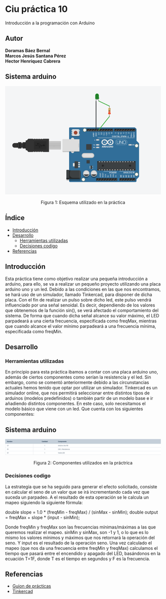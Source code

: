 # Ciu práctica 10
Introducción a la programación con Arduino

## Autor 
**Doramas Báez Bernal** <br/>
**Marcos Jesús Santana Pérez** <br/>
**Hector Henriquez Cabrera** <br/>

## Sistema arduino
<div align="center">
  <img src="/arduino_uno.png" alt="arduino uno ">
  <p align="center">
    Figura 1: Esquema utilizado en la práctica
  </p>
</div>

## Índice
* [Introducción](#introducción)
* [Desarrollo](#desarrollo)
    * [Herramientas utilizadas](#Herramientasutilizadas)
    * [Decisiones codigo](#Decisionescodigo)
* [Referencias](#referencias)

## Introducción
Esta práctica tiene como objetivo realizar una pequeña introducción a arduino, para ello,  se va a realizar un pequeño proyecto utilizando una placa arduino uno y un led. Debido a las condiciones en las que nos encontramos, se hará uso de un simulador, llamado Tinkercad, para disponer de dicha placa. Con el fin de realizar un pulso sobre dicho led, este pulso vendrá influenciado por una señal senoidal. Es decir, dependiendo de los valores que obtenemos de la función sin(), se verá afectado el comportamiento del sistema. De forma que cuando dicha señal alcance su valor máximo, el LED parpadeará a una cierta frecuencia, especificada como freqMax, mientras que cuando alcance el valor mínimo parpadeará a una frecuencia mínima, especificada como freqMin.


## Desarrollo

### Herramientas utilizadas <a id="Herramientasutilizadas"></a>

En principio para esta práctica ibamos a contar con una placa arduino uno, además de ciertos componentes como serían la resistencia y el led. Sin embargo, como se comentó anteriormente debido a las circunstancias actuales hemos tenido que optar por utilizar un simulador. Tinkercad es un simulador online, que nos permitirá seleccionar entre distintos tipos de arduinos (modelos predefinidos) o también partir de un modelo base e ir añadiendo distintos componentes. En este caso, solo necesitamos el modelo básico que viene con un led. Que cuenta con los siguientes componentes:

## Sistema arduino
<div align="center">
  <img src="/componentes_arduino.png" alt="componentes arduino ">
  <p align="center">
    Figura 2: Componentes utilizados en la práctrica
  </p>
</div>
 

### Decisiones codigo<a id="Decisionescodigo"></a>
La estrategia que se ha seguido para generar el efecto solicitado, consiste en calcular el seno de un valor que se irá incrementando cada vez que suceda un parpadeo. A el resultado de esta operación se le calcula un mapeo siguiendo la siguiente fórmula:

double slope = 1.0 * (freqMin - freqMax) / (sinMax - sinMin);
double output = freqMax + slope * (input - sinMin);

Donde freqMin y freqMax son las frecuencias mínimas/máximas a las que queremos realizar el mapeo. sinMin y sinMax, son -1 y 1, o lo que es lo mismo los valores mínimos y máximos que nos retornará la operación del seno. Y input es el resultado de la operación seno.
Una vez calculado el mapeo (que nos da una frecuencia entre freqMin y freqMax) calculamos el tiempo que pasará entre el encendido y apagado del LED, basándonos en la ecuación T=1F, donde T es el tiempo en segundos y F es la frecuencia.



## Referencias

* [Guion de prácticas](https://cv-aep.ulpgc.es/cv/ulpgctp20/pluginfile.php/126724/mod_resource/content/36/CIU_Pr_cticas%20-1920.pdf)
* [Tinkercad](https://www.tinkercad.com/)
